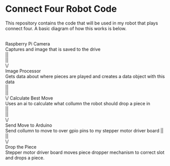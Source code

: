 # Connect Four Robot Code
This repository contains the code that will be used in my robot that plays connect four. A basic diagram of how this works is below.<br><br>

Raspberry Pi Camera<br>
Captures and image that is saved to the drive<br>
||<br>
||<br>
\\/<br>
Image Processor<br>
Gets data about where pieces are played and creates a data object with this data<br>
||<br>
||<br>
\\/
Calculate Best Move<br>
Uses an ai to calculate what collumn the robot should drop a piece in<br>
||<br>
||<br>
\\/<br>
Send Move to Arduino<br>
Send collumn to move to over gpio pins to my stepper motor driver board
||<br>
||<br>
\\/<br>
Drop the Piece<br>
Stepper motor driver board moves piece dropper mechanism to correct slot and drops a piece.
